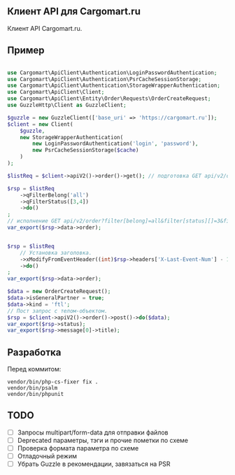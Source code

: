 Клиент API для Cargomart.ru
---------------------------

Клиент API Cargomart.ru.

## Пример

```php

use Cargomart\ApiClient\Authentication\LoginPasswordAuthentication;
use Cargomart\ApiClient\Authentication\PsrCacheSessionStorage;
use Cargomart\ApiClient\Authentication\StorageWrapperAuthentication;
use Cargomart\ApiClient\Client;
use Cargomart\ApiClient\Entity\Order\Requests\OrderCreateRequest;
use GuzzleHttp\Client as GuzzleClient;

$guzzle = new GuzzleClient(['base_uri' => 'https://cargomart.ru']);
$client = new Client(
    $guzzle, 
    new StorageWrapperAuthentication(
        new LoginPasswordAuthentication('login', 'password'),
        new PsrCacheSessionStorage($cache)
    )
);

$listReq = $client->apiV2()->order()->get(); // подготовка GET api/v2/order

$rsp = $listReq
    ->qFilterBelong('all')
    ->qFilterStatus([3,4])
    ->do()
; 
// исполнение GET api/v2/order?filter[belong]=all&filter[status][]=3&filter[status][]=4
var_export($rsp->data->order);


$rsp = $listReq
    // Установка заголовка.
    ->xModifyFromEventHeader((int)$rsp->headers['X-Last-Event-Num'] - 10)
    ->do()
;
var_export($rsp->data->order);

$data = new OrderCreateRequest();
$data->isGeneralPartner = true;
$data->kind = 'ftl';
// Пост запрос с телом-объектом.
$rsp = $client->apiV2()->order()->post()->do($data);
var_export($rsp->status);
var_export($rsp->message[0]->title);
```

## Разработка

Перед коммитом:
```
vendor/bin/php-cs-fixer fix .
vendor/bin/psalm
vendor/bin/phpunit
```

## TODO

- [ ] Запросы multipart/form-data для отправки файлов
- [ ] Deprecated параметры, тэги и прочие пометки по схеме 
- [ ] Проверка формата параметра по схеме
- [ ] Отладочный режим
- [ ] Убрать Guzzle в рекомендации, завязаться на PSR
